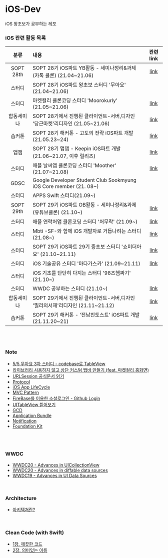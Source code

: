 # iOS-Dev

iOS 왕초보가 공부하는 레포


### iOS 관련 활동 목록
|분류|내용|관련link|
|:--:|:--|:--:|
|SOPT 28th|SOPT 28기 iOS파트 YB활동 - 세미나정리&과제(카톡 클론) (21.04~21.06)|[link](https://github.com/28th-BE-SOPT-iOS-Part/KimHyeSoo)|
|스터디|SOPT 28기 iOS파트 왕초보 스터디 '무아요' (21.04~21.06)||
|스터디|마켓컬리 클론코딩 스터디 'Moorokurly' (21.05~21.06)|[link](https://github.com/MooroKurly/MooroKurly_KimHyeSu)|
|합동세미나|SOPT 28기에서 진행된 클라이언트-서버,디자인 '당근마켓'리디자인 (21.05~21.06)|[link](https://github.com/Be-Daangn/Be-Daangn-iOS)|
|솝커톤|SOPT 28기 해커톤 - 고도의 전략 iOS파트 개발(21.05.23~24)|[link](https://github.com/28th-SOPKATON/SOPKATON-iOS)|
|앱잼|SOPT 28기 앱잼 - Keepin iOS파트 개발(21.06~21.07, 이후 릴리즈)|[link](https://github.com/TeamKeepin/Keepin-iOS)|
|스터디|애플 날씨앱 클론코딩 스터디 'Moother' (21.07~21.08)|[link](https://github.com/HowIsTheMootherToday/Moother_KimHyeSu)|
|GDSC|Google Developer Student Club Sookmyung iOS Core member (21. 08~)||
|스터디|APPS Swift 스터디(21.09~)||
|SOPT 29th|SOPT 29기 iOS파트 OB활동 - 세미나정리&과제(유튜브클론) (21.10~)|[link](https://github.com/29th-WE-SOPT-iOS-Part/KimHyeSu)|
|스터디|애플 연락처앱 클론코딩 스터디 '처무락' (21.09~)|[link](https://github.com/FutureiOSdeveloper/CheoMooRac_KimHyeSu)|
|스터디|Mbti -SF-와 함께 iOS 개발자로 거듭나려는 스터디 (21.08~)|[link](https://github.com/SwiftFrequency/SwiftFrequency)|
|스터디|SOPT 29기 iOS파트 29기 중초보 스터디 '쇼미더아요' (21.10~21.11)|[link](https://github.com/SHOW-ME-THE-iOS)|
|스터디|iOS 기술공유 스터디 '마다가스카' (21.09~21.11)|[link](https://storypanda.notion.site/5da70b99677e44adbc446c0afb201470)|
|스터디|iOS 기초를 단단히 다지는 스터디 '98즈햄짜기' (21.10~)||
|스터디|WWDC 공부하는 스터디 (21.10~)|[link](https://mddc.notion.site/MDDC-350ca89b31ad4154b4b54dc2854e634e)|
|합동세미나|SOPT 29기에서 진행된 클라이언트-서버,디자인 '밀리의서재'리디자인 (21.11~21.12)|[link](https://github.com/SOPT-29th-Joint-Seminar-2/LOM-iOS)|
|솝커톤|SOPT 29기 해커톤 - '전남친토스트' iOS파트 개발(21.11.20~21)|[link](https://github.com/29th-SOPKATON-8/Client-iOS)|




<br><br>


### Note

- [5/5 무아요 3차 스터디 - codebase로 TableView](https://github.com/hyesuuou/iOS-Dev/tree/main/TableView_CodeBase%202)
- [라이브러리 사용하지 않고 상단 커스텀 탭바 만들기 (feat. 마켓컬리 홈화면)](https://www.notion.so/Custom-Tabbar-48f620ba17cb41d3a455180d37c2d6c7)
- [URLSession 공식문서 읽기](https://github.com/hyesuuou/iOS-Dev/issues/9)
- [Protocol](https://github.com/hyesuuou/iOS-Dev/blob/main/Protocol.md)
- [iOS App LifeCycle](https://spark-chive-e55.notion.site/APP-Lifecycle-1b60a8f953a64b1ba2b507fa32e91f5e)
- [MVC Pattern](https://spark-chive-e55.notion.site/MVC-Pattern-d6a29a84418446629384ea42e9ace7ab)
- [FireBase를 이용한 소셜로그인 - Github Login](https://spark-chive-e55.notion.site/Firebase-Github-Login-73fcab436c0d4be89b0a1a1dfc5f3c46)
- [UITableView 뜯어보기](https://spark-chive-e55.notion.site/Tableview-0a7337d3b6d14ae7a2ffb57a265f11fc)
- [GCD](https://spark-chive-e55.notion.site/GCD-4846ad0322a14061b3714dc3befcc678)
- [Application Bundle](https://spark-chive-e55.notion.site/APP-Bundle-eac225de4e8448269a394bf6175f9986)
- [Notification](https://spark-chive-e55.notion.site/Notification-3e70cedf0e394ae5899a72c57985b6a5)
- [Foundation Kit](https://spark-chive-e55.notion.site/Foundation-Kit-02d44cd165b24ae7b820b82de7b37c8e)

<br><br>

### WWDC

- [WWDC20 - Advances in UICollectionView](https://spark-chive-e55.notion.site/WWDC20-Advances-in-UICollectionView-ab403f6d11aa4c42bfb007b08a00ebfd)
- [WWDC20 - Advances in diffable data sources](https://spark-chive-e55.notion.site/WWDC2020-Advances-in-diffable-data-sources-babc3c503f2d4d5bb3dad323e03676f9)
- [WWDC19 - Advances in UI Data Sources](https://spark-chive-e55.notion.site/WWDC19-Advances-in-UI-Data-Sources-c12cc1e45ff14cc98130e50b2eca65f1)

<br>

### Architecture

- [아키텍쳐란?](https://spark-chive-e55.notion.site/27748b6291114930882bfcd2d309f525)

<br>

### Clean Code (with Swift)

- [1장. 깨끗한 코드](https://spark-chive-e55.notion.site/1-c0f2802ca3c44b779f77ae701c86ff29)
- [2장. 의미있는 이름](https://spark-chive-e55.notion.site/2-76967f51fd604e1f90041fa864e5dd41)
